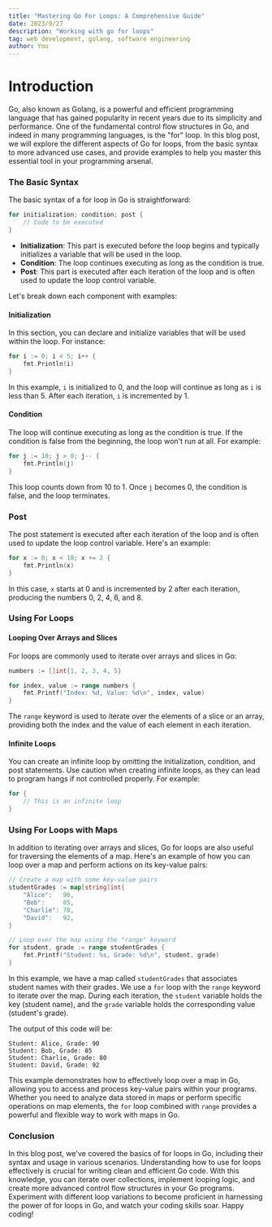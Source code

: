 ```yaml
---
title: "Mastering Go For Loops: A Comprehensive Guide"
date: 2023/9/27
description: "Working with go for loops"
tag: web development, golang, software engineering
author: You
---
```


# Introduction

Go, also known as Golang, is a powerful and efficient programming language that has gained popularity in recent years due to its simplicity and performance. One of the fundamental control flow structures in Go, and indeed in many programming languages, is the "for" loop. In this blog post, we will explore the different aspects of Go for loops, from the basic syntax to more advanced use cases, and provide examples to help you master this essential tool in your programming arsenal.

### The Basic Syntax

The basic syntax of a for loop in Go is straightforward:

```go
for initialization; condition; post {
    // Code to be executed
}
```

- **Initialization**: This part is executed before the loop begins and typically initializes a variable that will be used in the loop.
- **Condition**: The loop continues executing as long as the condition is true.
- **Post**: This part is executed after each iteration of the loop and is often used to update the loop control variable.

Let's break down each component with examples:

#### Initialization

In this section, you can declare and initialize variables that will be used within the loop. For instance:

```go
for i := 0; i < 5; i++ {
    fmt.Println(i)
}
```

In this example, `i` is initialized to 0, and the loop will continue as long as `i` is less than 5. After each iteration, `i` is incremented by 1.

#### Condition

The loop will continue executing as long as the condition is true. If the condition is false from the beginning, the loop won't run at all. For example:

```go
for j := 10; j > 0; j-- {
    fmt.Println(j)
}
```

This loop counts down from 10 to 1. Once `j` becomes 0, the condition is false, and the loop terminates.

### Post

The post statement is executed after each iteration of the loop and is often used to update the loop control variable. Here's an example:

```go
for x := 0; x < 10; x += 2 {
    fmt.Println(x)
}
```

In this case, `x` starts at 0 and is incremented by 2 after each iteration, producing the numbers 0, 2, 4, 6, and 8.

### Using For Loops

#### Looping Over Arrays and Slices

For loops are commonly used to iterate over arrays and slices in Go:

```go
numbers := []int{1, 2, 3, 4, 5}

for index, value := range numbers {
    fmt.Printf("Index: %d, Value: %d\n", index, value)
}
```

The `range` keyword is used to iterate over the elements of a slice or an array, providing both the index and the value of each element in each iteration.

#### Infinite Loops

You can create an infinite loop by omitting the initialization, condition, and post statements. Use caution when creating infinite loops, as they can lead to program hangs if not controlled properly. For example:

```go
for {
    // This is an infinite loop
}
```

### Using For Loops with Maps

In addition to iterating over arrays and slices, Go for loops are also useful for traversing the elements of a map. Here's an example of how you can loop over a map and perform actions on its key-value pairs:

```go
// Create a map with some key-value pairs
studentGrades := map[string]int{
    "Alice":   90,
    "Bob":     85,
    "Charlie": 78,
    "David":   92,
}

// Loop over the map using the "range" keyword
for student, grade := range studentGrades {
    fmt.Printf("Student: %s, Grade: %d\n", student, grade)
}
```

In this example, we have a map called `studentGrades` that associates student names with their grades. We use a `for` loop with the `range` keyword to iterate over the map. During each iteration, the `student` variable holds the key (student name), and the `grade` variable holds the corresponding value (student's grade).

The output of this code will be:

```
Student: Alice, Grade: 90
Student: Bob, Grade: 85
Student: Charlie, Grade: 80
Student: David, Grade: 92
```

This example demonstrates how to effectively loop over a map in Go, allowing you to access and process key-value pairs within your programs. Whether you need to analyze data stored in maps or perform specific operations on map elements, the `for` loop combined with `range` provides a powerful and flexible way to work with maps in Go.


### Conclusion

In this blog post, we've covered the basics of for loops in Go, including their syntax and usage in various scenarios. Understanding how to use for loops effectively is crucial for writing clean and efficient Go code. With this knowledge, you can iterate over collections, implement looping logic, and create more advanced control flow structures in your Go programs. Experiment with different loop variations to become proficient in harnessing the power of for loops in Go, and watch your coding skills soar. Happy coding!
